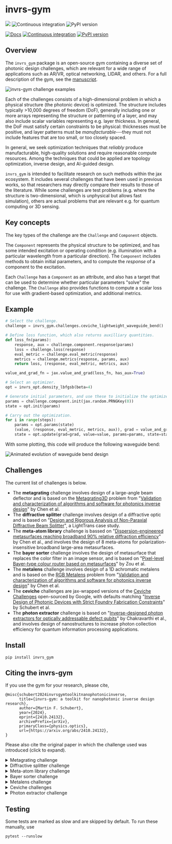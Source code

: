 # invrs-gym
<a href="https://invrs-io.github.io/gym/"><img src="https://img.shields.io/badge/Docs-blue.svg"/></a>
![Continuous integration](https://github.com/invrs-io/gym/actions/workflows/build-ci.yml/badge.svg)
![PyPI version](https://img.shields.io/pypi/v/invrs-gym)

[![Docs](https://img.shields.io/badge/Docs-blue.svg)](https://invrs-io.github.io/gym/)
[![Continuous integration](https://github.com/invrs-io/gym/actions/workflows/build-ci.yml/badge.svg)](https://github.com/invrs-io/gym/actions)
[![PyPI version](https://img.shields.io/pypi/v/invrs-gym)](https://pypi.org/project/invrs-gym/)

## Overview
The `invrs_gym` package is an open-source gym containing a diverse set of photonic design challenges, which are relevant for a wide range of applications such as AR/VR, optical networking, LIDAR, and others. For a full description of the gym, see the [manuscript](https://arxiv.org/abs/2410.24132).

![invrs-gym challenge examples](https://github.com/invrs-io/gym/blob/main/docs/img/challenges.png?raw=true)

Each of the challenges consists of a high-dimensional problem in which a physical structure (the photonic device) is optimized. The structure includes typically >10,000 degrees of freedom (DoF), generally including one or more arrays representing the structure or patterning of a layer, and may also include scalar variables representing e.g. layer thickness. In general, the DoF must satisfy certain constraints to be physical: thicknesses must be positive, and layer patterns must be _manufacturable_---they must not include features that are too small, or too closely spaced.

In general, we seek optimization techniques that _reliably_ produce manufacturable, high-quality solutions and require reasonable compute resources. Among the techniques that could be applied are topology optimization, inverse design, and AI-guided design.

`invrs_gym` is intended to facilitate research on such methods within the jax ecosystem. It includes several challenges that have been used in previous works, so that researchers may directly compare their results to those of the literature. While some challenges are test problems (e.g. where the structure is two-dimensional, which is unphysical but allows fast simulation), others are actual problems that are relevant e.g. for quantum computing or 3D sensing.

## Key concepts
The key types of the challenge are the `Challenge` and `Component` objects.

The `Component` represents the physical structure to be optimized, and has some intended excitation or operating condition (e.g. illumination with a particular wavelength from a particular direction). The `Component` includes methods to obtain initial parameters, and to compute the _response_ of a component to the excitation.

Each `Challenge` has a `Component` as an attribute, and also has a target that can be used to determine whether particular parameters "solve" the challenge. The `Challenge` also provides functions to compute a scalar loss for use with gradient-based optimization, and additional metrics.

## Example
```python
# Select the challenge.
challenge = invrs_gym.challenges.ceviche_lightweight_waveguide_bend()

# Define loss function, which also returns auxilliary quantities.
def loss_fn(params):
    response, aux = challenge.component.response(params)
    loss = challenge.loss(response)
    eval_metric = challenge.eval_metric(response)
    metrics = challenge.metrics(response, params, aux)
    return loss, (response, eval_metric, metrics, aux)

value_and_grad_fn = jax.value_and_grad(loss_fn, has_aux=True)

# Select an optimizer.
opt = invrs_opt.density_lbfgsb(beta=4)

# Generate initial parameters, and use these to initialize the optimizer state.
params = challenge.component.init(jax.random.PRNGKey(0))
state = opt.init(params)

# Carry out the optimization.
for i in range(steps):
    params = opt.params(state)
    (value, (response, eval_metric, metrics, aux)), grad = value_and_grad_fn(params)
    state = opt.update(grad=grad, value=value, params=params, state=state)
```
With some plotting, this code will produce the following waveguide bend:

![Animated evolution of waveguide bend design](https://github.com/invrs-io/gym/blob/main/docs/img/waveguide_bend.gif?raw=true)

## Challenges
The current list of challenges is below.

- The **metagrating** challenge involves design of a large-angle beam deflector and is based on the [Metagrating3D](https://github.com/NanoComp/photonics-opt-testbed/tree/main/Metagrating3D) problem from "[Validation and characterization of algorithms and software for photonics inverse design](https://opg.optica.org/josab/abstract.cfm?uri=josab-41-2-A161)" by Chen et al.
- The **diffractive splitter** challenge involves design of a diffractive optic and is based on "[Design and Rigorous Analysis of Non-Paraxial Diffractive Beam Splitter](https://www.lighttrans.com/use-cases/application/design-and-rigorous-analysis-of-non-paraxial-diffractive-beam-splitter.html)", a LightTrans case study.
- The **meta-atom library** challenge is bassed on "[Dispersion-engineered metasurfaces reaching broadband 90% relative diffraction efficiency](https://www.nature.com/articles/s41467-023-38185-2)" by Chen et al., and involves the design of 8 meta-atoms for polarization-insensitive broadband large-area metasurfaces.
- The **bayer sorter** challenge involves the design of metasurface that replaces the color filter in an image sensor, and is based on "[Pixel-level Bayer-type colour router based on metasurfaces](https://www.nature.com/articles/s41467-022-31019-7)" by Zou et al.
- The **metalens** challenge involves design of a 1D achromatic metalens and is based on the [RGB Metalens](https://github.com/NanoComp/photonics-opt-testbed/tree/main/RGB_metalens) problem from "[Validation and characterization of algorithms and software for photonics inverse design](https://opg.optica.org/josab/abstract.cfm?uri=josab-41-2-A161)" by Chen et al.
- The **ceviche** challenges are jax-wrapped versions of the [Ceviche Challenges](https://github.com/google/ceviche-challenges) open-sourced by Google, with defaults matching "[Inverse Design of Photonic Devices with Strict Foundry Fabrication Constraints](https://pubs.acs.org/doi/10.1021/acsphotonics.2c00313)" by Schubert et al.
- The **photon extractor** challenge is based on "[Inverse-designed photon extractors for optically addressable defect qubits](https://opg.optica.org/optica/fulltext.cfm?uri=optica-7-12-1805)" by Chakravarthi et al., and involves design of nanostructures to increase photon collection efficiency for quantum information processing applications.


## Install
```
pip install invrs_gym
```

## Citing the invrs-gym
If you use the gym for your research, please cite,

```
@misc{schubert2024invrsgymtoolkitnanophotonicinverse,
      title={invrs-gym: a toolkit for nanophotonic inverse design research},
      author={Martin F. Schubert},
      year={2024},
      eprint={2410.24132},
      archivePrefix={arXiv},
      primaryClass={physics.optics},
      url={https://arxiv.org/abs/2410.24132},
}
```

Please also cite the original paper in which the challenge used was introduced (click to expand).

<details>
<summary>Metagrating challenge</summary>

```
@article{chen2024validation,
  title={Validation and characterization of algorithms and software for photonics inverse design},
  author={Chen, Mo and Christiansen, Rasmus E and Fan, Jonathan A and I{\c{s}}iklar, G{\"o}ktu{\u{g}} and Jiang, Jiaqi and Johnson, Steven G and Ma, Wenchao and Miller, Owen D and Oskooi, Ardavan and Schubert, Martin F, and Wang, Fengwen and Williamson, Ian A D and Xue, Wenjin and Zou, You},
  journal={JOSA B},
  volume={41},
  number={2},
  pages={A161--A176},
  year={2024},
  publisher={Optica Publishing Group}
}
```

</details>
<details>
<summary>Diffractive splitter challenge</summary>

```
@misc{LightTrans,
  author = {LightTrans},
  title = {Design and Rigorous Analysis of Non-Paraxial Diffractive Beam Splitter},
  howpublished = {\url{https://www.lighttrans.com/use-cases/application/design-and-rigorous-analysis-of-non-paraxial-diffractive-beam-splitter.html}},
  note = {Version: 3.1},
}
```

</details>
<details>
<summary>Meta-atom library challenge</summary>

```
@article{chen2023dispersion,
  title={Dispersion-engineered metasurfaces reaching broadband 90\% relative diffraction efficiency},
  author={Chen, Wei Ting and Park, Joon-Suh and Marchioni, Justin and Millay, Sophia and Yousef, Kerolos MA and Capasso, Federico},
  journal={Nature Communications},
  volume={14},
  number={1},
  pages={2544},
  year={2023},
  publisher={Nature Publishing Group UK London}
}
```

</details>
<details>
<summary>Bayer sorter challenge</summary>

```
@article{zou2022pixel,
  title={Pixel-level Bayer-type colour router based on metasurfaces},
  author={Zou, Xiujuan and Zhang, Youming and Lin, Ruoyu and Gong, Guangxing and Wang, Shuming and Zhu, Shining and Wang, Zhenlin},
  journal={Nature Communications},
  volume={13},
  number={1},
  pages={3288},
  year={2022},
  publisher={Nature Publishing Group UK London}
}
```

</details>
<details>
<summary>Metalens challenge</summary>

```
@article{chen2024validation,
  title={Validation and characterization of algorithms and software for photonics inverse design},
  author={Chen, Mo and Christiansen, Rasmus E and Fan, Jonathan A and I{\c{s}}iklar, G{\"o}ktu{\u{g}} and Jiang, Jiaqi and Johnson, Steven G and Ma, Wenchao and Miller, Owen D and Oskooi, Ardavan and Schubert, Martin F, and Wang, Fengwen and Williamson, Ian A D and Xue, Wenjin and Zou, You},
  journal={JOSA B},
  volume={41},
  number={2},
  pages={A161--A176},
  year={2024},
  publisher={Optica Publishing Group}
}
```

</details>
<details>
<summary>Ceviche challenges</summary>

```
@article{chen2024validation,
  title={Validation and characterization of algorithms and software for photonics inverse design},
  author={Chen, Mo and Christiansen, Rasmus E and Fan, Jonathan A and I{\c{s}}iklar, G{\"o}ktu{\u{g}} and Jiang, Jiaqi and Johnson, Steven G and Ma, Wenchao and Miller, Owen D and Oskooi, Ardavan and Schubert, Martin F, and Wang, Fengwen and Williamson, Ian A D and Xue, Wenjin and Zou, You},
  journal={JOSA B},
  volume={41},
  number={2},
  pages={A161--A176},
  year={2024},
  publisher={Optica Publishing Group}
}
@article{schubert2022inverse,
  title={Inverse design of photonic devices with strict foundry fabrication constraints},
  author={Schubert, Martin F and Cheung, Alfred KC and Williamson, Ian AD and Spyra, Aleksandra and Alexander, David H},
  journal={ACS Photonics},
  volume={9},
  number={7},
  pages={2327--2336},
  year={2022},
  publisher={ACS Publications}
}
```

</details>

<details>
<summary>Photon extractor challenge</summary>

```
@article{chakravarthi2020inverse,
  title={Inverse-designed photon extractors for optically addressable defect qubits},
  author={Chakravarthi, Srivatsa and Chao, Pengning and Pederson, Christian and Molesky, Sean and Ivanov, Andrew and Hestroffer, Karine and Hatami, Fariba and Rodriguez, Alejandro W and Fu, Kai-Mei C},
  journal={Optica},
  volume={7},
  number={12},
  pages={1805--1811},
  year={2020},
  publisher={Optica Publishing Group}
}
```

</details>

## Testing
Some tests are marked as slow and are skipped by default. To run these manually, use
```
pytest --runslow
```
